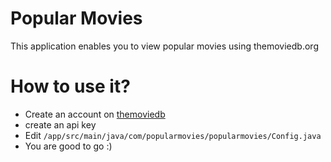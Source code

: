 # Popular Movies
This application enables you to view popular movies using themoviedb.org

# How to use it?
- Create an account on [themoviedb](https://www.themoviedb.org)
- create an api key
- Edit `/app/src/main/java/com/popularmovies/popularmovies/Config.java`
- You are good to go :)
